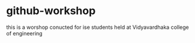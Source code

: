 # github-workshop
this is a worshop conucted for ise students held at Vidyavardhaka college of engineering 
